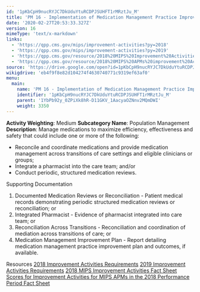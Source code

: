 ```yaml
---
id: '1pKbCpH9nucRYJC7DkUduYtuRCDPJSUHFT1rMRztJu_M'
title: 'PM 16 - Implementation of Medication Management Practice Improvements'
date: '2020-02-27T20:53:33.327Z'
version: 16
mimeType: 'text/x-markdown'
links:
  - 'https://qpp.cms.gov/mips/improvement-activities?py=2018'
  - 'https://qpp.cms.gov/mips/improvement-activities?py=2019'
  - 'https://qpp.cms.gov/resource/2018%20MIPS%20Improvement%20Activities%20Fact%20Sheet'
  - 'https://qpp.cms.gov/resource/2018%20MIPS%20APMs%20improvement%20Activities%20scores%20fact%20sheet'
source: 'https://drive.google.com/open?id=1pKbCpH9nucRYJC7DkUduYtuRCDPJSUHFT1rMRztJu_M'
wikigdrive: 'eb4f9f8e82d104274f4630740771c9319ef63af0'
menu:
  main:
    name: 'PM 16 - Implementation of Medication Management Practice Improvements'
    identifier: '1pKbCpH9nucRYJC7DkUduYtuRCDPJSUHFT1rMRztJu_M'
    parent: '1YbPb92y_0ZPiXk8hR-D11GKV_1AacyaOZNnv2MQmDWI'
    weight: 3350
---
```





**Activity Weighting**: Medium
**Subcategory Name**: Population Management
**Description**: Manage medications to maximize efficiency, effectiveness and safety that could include one or more of the following:
* Reconcile and coordinate medications and provide medication management across transitions of care settings and eligible clinicians or groups; 
* Integrate a pharmacist into the care team; and/or
* Conduct periodic, structured medication reviews.




Supporting Documentation
1. Documented Medication Reviews or Reconciliation - Patient medical records demonstrating periodic structured medication reviews or reconciliation; or 
2. Integrated Pharmacist - Evidence of pharmacist integrated into care team; or 
3. Reconciliation Across Transitions - Reconciliation and coordination of mediation across transitions of care; or 
4. Medication Management Improvement Plan - Report detailing medication management practice improvement plan and outcomes, if available.




Resources
[2018 Improvement Activities Requirements](https://qpp.cms.gov/mips/improvement-activities?py=2018)
[2019 Improvement Activities Requirements](https://qpp.cms.gov/mips/improvement-activities?py=2019)
[2018 MIPS Improvement Activities Fact Sheet](https://qpp.cms.gov/resource/2018%20MIPS%20Improvement%20Activities%20Fact%20Sheet)
[Scores for Improvement Activities for MIPS APMs in the 2018 Performance Period Fact Sheet](https://qpp.cms.gov/resource/2018%20MIPS%20APMs%20improvement%20Activities%20scores%20fact%20sheet)
